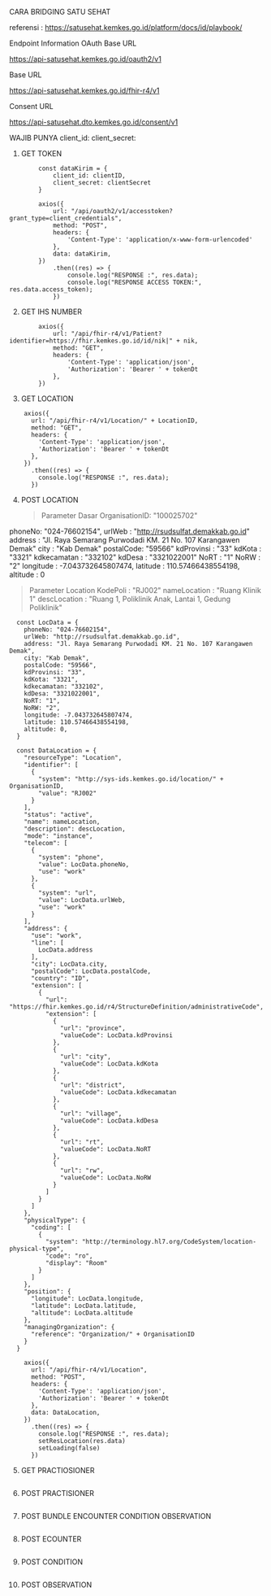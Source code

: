 CARA BRIDGING SATU SEHAT

referensi :
https://satusehat.kemkes.go.id/platform/docs/id/playbook/

Endpoint Information
OAuth Base URL

https://api-satusehat.kemkes.go.id/oauth2/v1

Base URL

https://api-satusehat.kemkes.go.id/fhir-r4/v1

Consent URL

https://api-satusehat.dto.kemkes.go.id/consent/v1

WAJIB PUNYA
client_id: <client-id>
client_secret: <client-secret>

1.  GET TOKEN

```
        const dataKirim = {
            client_id: clientID,
            client_secret: clientSecret
        }

        axios({
            url: "/api/oauth2/v1/accesstoken?grant_type=client_credentials",
            method: "POST",
            headers: {
                'Content-Type': 'application/x-www-form-urlencoded'
            },
            data: dataKirim,
        })
            .then((res) => {
                console.log("RESPONSE :", res.data);
                console.log("RESPONSE ACCESS TOKEN:", res.data.access_token);
            })
```

2. GET IHS NUMBER

```
        axios({
            url: "/api/fhir-r4/v1/Patient?identifier=https://fhir.kemkes.go.id/id/nik|" + nik,
            method: "GET",
            headers: {
                'Content-Type': 'application/json',
                'Authorization': 'Bearer ' + tokenDt
            },
        })
```

3. GET LOCATION

```
    axios({
      url: "/api/fhir-r4/v1/Location/" + LocationID,
      method: "GET",
      headers: {
        'Content-Type': 'application/json',
        'Authorization': 'Bearer ' + tokenDt
      },
    })
      .then((res) => {
        console.log("RESPONSE :", res.data);
      })
```

4. POST LOCATION
   > Parameter Dasar
   > OrganisationID: "100025702"

phoneNo: "024-76602154",
urlWeb : "http://rsudsulfat.demakkab.go.id"
address : "Jl. Raya Semarang Purwodadi KM. 21 No. 107 Karangawen Demak"
city : "Kab Demak"
postalCode: "59566"
kdProvinsi : "33"
kdKota : "3321"
kdkecamatan : "332102"
kdDesa : "3321022001"
NoRT : "1"
NoRW : "2"
longitude : -7.043732645807474,
latitude : 110.57466438554198,
altitude : 0

> Parameter Location
> KodePoli : "RJ002"
> nameLocation : "Ruang Klinik 1"
> descLocation : "Ruang 1, Poliklinik Anak, Lantai 1, Gedung Poliklinik"

```
  const LocData = {
    phoneNo: "024-76602154",
    urlWeb: "http://rsudsulfat.demakkab.go.id",
    address: "Jl. Raya Semarang Purwodadi KM. 21 No. 107 Karangawen Demak",
    city: "Kab Demak",
    postalCode: "59566",
    kdProvinsi: "33",
    kdKota: "3321",
    kdkecamatan: "332102",
    kdDesa: "3321022001",
    NoRT: "1",
    NoRW: "2",
    longitude: -7.043732645807474,
    latitude: 110.57466438554198,
    altitude: 0,
  }

  const DataLocation = {
    "resourceType": "Location",
    "identifier": [
      {
        "system": "http://sys-ids.kemkes.go.id/location/" + OrganisationID,
        "value": "RJ002"
      }
    ],
    "status": "active",
    "name": nameLocation,
    "description": descLocation,
    "mode": "instance",
    "telecom": [
      {
        "system": "phone",
        "value": LocData.phoneNo,
        "use": "work"
      },
      {
        "system": "url",
        "value": LocData.urlWeb,
        "use": "work"
      }
    ],
    "address": {
      "use": "work",
      "line": [
        LocData.address
      ],
      "city": LocData.city,
      "postalCode": LocData.postalCode,
      "country": "ID",
      "extension": [
        {
          "url": "https://fhir.kemkes.go.id/r4/StructureDefinition/administrativeCode",
          "extension": [
            {
              "url": "province",
              "valueCode": LocData.kdProvinsi
            },
            {
              "url": "city",
              "valueCode": LocData.kdKota
            },
            {
              "url": "district",
              "valueCode": LocData.kdkecamatan
            },
            {
              "url": "village",
              "valueCode": LocData.kdDesa
            },
            {
              "url": "rt",
              "valueCode": LocData.NoRT
            },
            {
              "url": "rw",
              "valueCode": LocData.NoRW
            }
          ]
        }
      ]
    },
    "physicalType": {
      "coding": [
        {
          "system": "http://terminology.hl7.org/CodeSystem/location-physical-type",
          "code": "ro",
          "display": "Room"
        }
      ]
    },
    "position": {
      "longitude": LocData.longitude,
      "latitude": LocData.latitude,
      "altitude": LocData.altitude
    },
    "managingOrganization": {
      "reference": "Organization/" + OrganisationID
    }
  }

    axios({
      url: "/api/fhir-r4/v1/Location",
      method: "POST",
      headers: {
        'Content-Type': 'application/json',
        'Authorization': 'Bearer ' + tokenDt
      },
      data: DataLocation,
    })
      .then((res) => {
        console.log("RESPONSE :", res.data);
        setResLocation(res.data)
        setLoading(false)
      })
```

5. GET PRACTIOSIONER

```

```

6. POST PRACTISIONER

```

```

7. POST BUNDLE ENCOUNTER CONDITION OBSERVATION

```

```

8. POST ECOUNTER

```

```

9. POST CONDITION

```

```

10. POST OBSERVATION

```

```
